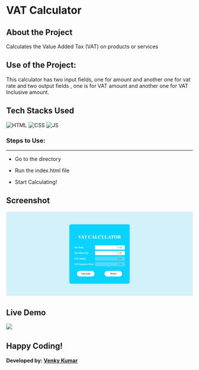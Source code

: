 # VAT Calculator

## About the Project
Calculates the Value Added Tax (VAT) on products or services 

## Use of the Project:

<p>This calculator has two input fields, one for amount and another one for vat rate and two output fields , one is for VAT amount and another one for VAT Inclusive amount.</p>

## Tech Stacks Used


![HTML](https://img.shields.io/badge/html5%20-%23E34F26.svg?&style=for-the-badge&logo=html5&logoColor=white)
![CSS](https://img.shields.io/badge/css3%20-%231572B6.svg?&style=for-the-badge&logo=css3&logoColor=white)
![JS](https://img.shields.io/badge/javascript%20-%23323330.svg?&style=for-the-badge&logo=javascript&logoColor=%23F7DF1E)


### Steps to Use:

---
- Go to the directory

- Run the index.html file

- Start Calculating!

## Screenshot

<img src="./Screenshots/ss1.png" />

## Live Demo

<img src="./Screenshots/demo.gif" />

## Happy Coding!

<strong>Developed by: <a href="https://github.com/BoddepallyVenkatesh06">Venky Kumar</a>